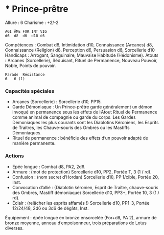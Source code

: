 # * Prince-prêtre

Allure : 6
Charisme : +2/-2

	AGI	ÂME	FOR	INT	VIG
	d6	d8	d6	d10	d6

Compétences : Combat d8, Intimidation d10, Connaissance (Arcanes) d8, Connaissance (Religion) d8, Perception d6, Persuasion d8, Sorcellerie d10
Handicaps : Arrogant, Sanguinaire, Mauvaise Habitude (Hédonisme).
Atouts : Arcanes (Sorcellerie), Séduisant, Rituel de Permanence, Nouveau Pouvoir, Noble, Points de pouvoir.

	Parade	Résistance
	6	6 (1)

### Capacités spéciales
- Arcanes (Sorcellerie) : Sorcellerie d10, PP15.
- Garde Démoniaque : Un Prince-prêtre garde généralement un démon invoqué en permanence sous les effets de l’Atout Rituel de Permanence comme animal de compagnie ou garde du corps. Les Gardes Démoniaques les plus courants sont les Diablotins Kéroniens, les Esprits de Traitres, les Chauve-souris des Ombres ou les Mastiffs Démoniaques.
- Rituel de permanence : bénéficie des effets d’un pouvoir adapté de manière permanente.

### Actions
- Epée longue : Combat d8, PA2, 2d6.
- Armure : (mot de protection) Sorcellerie d10, PP2, Portée T, 3 (1 / rd).
- Confusion : (nom secret d’Hordan) Sorcellerie d10, PP 1/cible, Portée 20, Inst.
- Convocation d’allié : (Diablotin kéronien, Esprit de Traître, chauve-souris des Ombres, Mastiff démoniaque) Sorcellerie d10, PP3+, Portée 10, 3 (1 / rd).
- Éclair : (relâcher les esprits affamés !) Sorcellerie d10, PP1-3, Portée 12/24/48, 2d6 ou 3d6 de dégâts, Inst.

Équipement : épée longue en bronze ensorcelée (For+d8, PA 2), armure de bronze moyenne, anneau d’empoisonneur, trois préparations de Lotus diverses.

